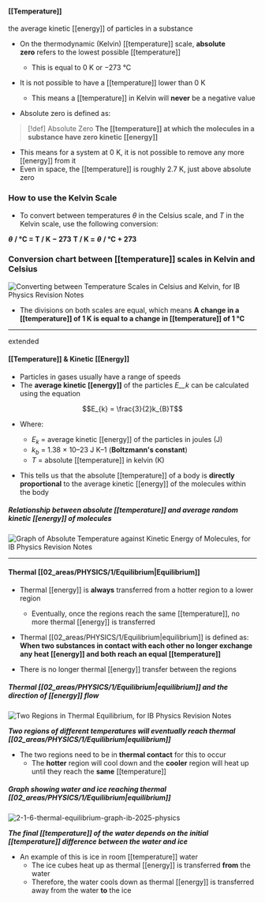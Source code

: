 #### [[Temperature]]
the average kinetic [[energy]] of particles in a substance


- On the thermodynamic (Kelvin) [[temperature]] scale, **absolute zero** refers to the lowest possible [[temperature]] 
    - This is equal to 0 K or −273 °C
    
- It is not possible to have a [[temperature]] lower than 0 K
    - This means a [[temperature]] in Kelvin will **never** be a negative value
- Absolute zero is defined as:
>[!def] Absolute Zero
>**The [[temperature]] at which the molecules in a substance have zero kinetic [[energy]]** 
    
- This means for a system at 0 K, it is not possible to remove any more [[energy]] from it
- Even in space, the [[temperature]] is roughly 2.7 K, just above absolute zero
    

### How to use the Kelvin Scale

- To convert between temperatures _θ_ in the Celsius scale, and _T_ in the Kelvin scale, use the following conversion:
    
_**θ**_ **/ °C = T / K − 273**
**T / K =** _**θ**_ **/ °C + 273**

### Conversion chart between [[temperature]] scales in Kelvin and Celsius

![Converting between Temperature Scales in Celsius and Kelvin, for IB Physics Revision Notes](media/Converting_between_Temperature_Scales_in_Celsius_and_Kelvin,_for_IB_Physics_Revision_Notes.png)

- The divisions on both scales are equal, which means
    **A change in a [[temperature]] of 1 K is equal to a change in [[temperature]] of 1 °C**



---
extended
#### [[Temperature]] & Kinetic [[Energy]]

- Particles in gases usually have a range of speeds
- The **average kinetic [[energy]]** of the particles _E__k_ can be calculated using the equation

$$E_{k} = \frac{3}{2}k_{B}T$$
- Where:
    - $E_k$ = average kinetic [[energy]] of the particles in joules (J)
    - $k_{b}$ = 1.38 × 10–23 J K–1 (**Boltzmann's constant**)
    - $T$ = absolute [[temperature]] in kelvin (K)
        
- This tells us that the absolute [[temperature]] of a body is **directly proportional** to the average kinetic [[energy]] of the molecules within the body

##### Relationship between absolute [[temperature]] and average random kinetic [[energy]] of molecules

![Graph of Absolute Temperature against Kinetic Energy of Molecules, for IB Physics Revision Notes](media/Graph_of_Absolute_Temperature_against_Kinetic_Energy_of_Molecules,_for_IB_Physics_Revision_Notes.png)


---
#### Thermal [[02_areas/PHYSICS/1/Equilibrium|Equilibrium]]

- Thermal [[energy]] is **always** transferred from a hotter region to a lower region
    - Eventually, once the regions reach the same [[temperature]], no more thermal [[energy]] is transferred

- Thermal [[02_areas/PHYSICS/1/Equilibrium|equilibrium]] is defined as:
    **When two substances in contact with each other no longer exchange any heat [[energy]] and both reach an equal [[temperature]]**
    
- There is no longer thermal [[energy]] transfer between the regions

##### Thermal [[02_areas/PHYSICS/1/Equilibrium|equilibrium]] and the direction of [[energy]] flow

![Two Regions in Thermal Equilibrium, for IB Physics Revision Notes](media/Two_Regions_in_Thermal_Equilibrium,_for_IB_Physics_Revision_Notes.png)

_**Two regions of different temperatures will eventually reach thermal [[02_areas/PHYSICS/1/Equilibrium|equilibrium]]**_
- The two regions need to be in **thermal contact** for this to occur
    - The **hotter** region will cool down and the **cooler** region will heat up until they reach the **same** [[temperature]]
        

##### Graph showing water and ice reaching thermal [[02_areas/PHYSICS/1/Equilibrium|equilibrium]]

![2-1-6-thermal-equilibrium-graph-ib-2025-physics](media/2-1-6-thermal-equilibrium-graph-ib-2025-physics.png)

_**The final [[temperature]] of the water depends on the initial [[temperature]] difference between the water and ice**_
- An example of this is ice in room [[temperature]] water
    - The ice cubes heat up as thermal [[energy]] is transferred **from** the water
    - Therefore, the water cools down as thermal [[energy]] is transferred away from the water **to** the ice
